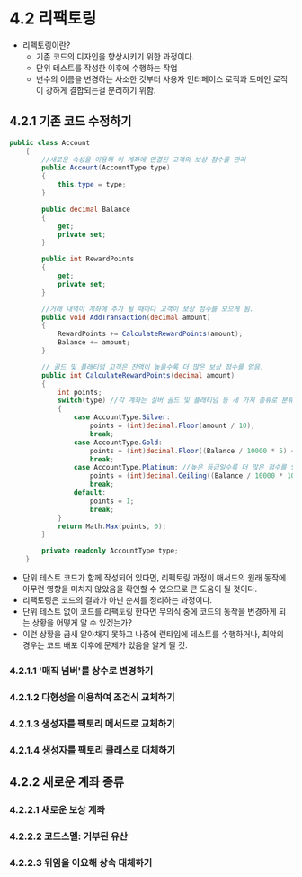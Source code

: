 # 4.2 리팩토링
- 리펙토링이란?
  - 기존 코드의 디자인을 향상시키기 위한 과정이다.
  - 단위 테스트를 작성한 이후에 수행하는 작업
  - 변수의 이름을 변경하는 사소한 것부터 사용자 인터페이스 로직과 도메인 로직이 강하게 결합되는걸 분리하기 위함.
 
## 4.2.1 기존 코드 수정하기
```cs
public class Account
    {
        //새로운 속성을 이용해 이 계좌에 연결된 고객의 보상 점수를 관리
        public Account(AccountType type)
        {
            this.type = type;
        }

        public decimal Balance
        {
            get;
            private set;
        }

        public int RewardPoints
        {
            get;
            private set;
        }

        //거래 내역이 계좌에 추가 될 때마다 고객이 보상 점수를 모으게 됨.
        public void AddTransaction(decimal amount)
        {
            RewardPoints += CalculateRewardPoints(amount);
            Balance += amount;
        }

        // 골드 및 플래티넘 고객은 잔액이 높을수록 더 많은 보상 점수를 얻음.
        public int CalculateRewardPoints(decimal amount)
        {
            int points;
            switch(type) //각 계좌는 실버 골드 및 플래티넘 등 세 가지 종류로 분류
            {
                case AccountType.Silver:
                    points = (int)decimal.Floor(amount / 10);
                    break;
                case AccountType.Gold:
                    points = (int)decimal.Floor((Balance / 10000 * 5) + (amount / 5));
                    break;
                case AccountType.Platinum: //높은 등급일수록 더 많은 점수를 얻게 됨.
                    points = (int)decimal.Ceiling((Balance / 10000 * 10) + (amount / 2));
                    break;
                default:
                    points = 1;
                    break;
            }
            return Math.Max(points, 0);
        }

        private readonly AccountType type;
    }
```
- 단위 테스트 코드가 함께 작성되어 있다면, 리펙토링 과정이 매서드의 원래 동작에 아무런 영향을 미치지 않았음을 확인할 수 있으므로 큰 도움이 될 것이다. 
- 리팩토링은 코드의 결과가 아닌 순서를 정리하는 과정이다.
- 단위 테스트 없이 코드를 리팩토링 한다면 무의식 중에 코드의 동작을 변경하게 되는 상황을 어떻게 알 수 있겠는가?
- 이런 상황을 금새 알아채지 못하고 나중에 런타임에 테스트를 수행하거나, 최악의 경우는 코드 배포 이후에 문제가 있음을 알게 될 것.



### 4.2.1.1 '매직 넘버'를 상수로 변경하기
### 4.2.1.2 다형성을 이용하여 조건식 교체하기
### 4.2.1.3 생성자를 팩토리 메서드로 교체하기
### 4.2.1.4 생성자를 팩토리 클래스로 대체하기

## 4.2.2 새로운 계좌 종류
### 4.2.2.1 새로운 보상 계좌
### 4.2.2.2 코드스멜: 거부된 유산
### 4.2.2.3 위임을 이요해 상속 대체하기

